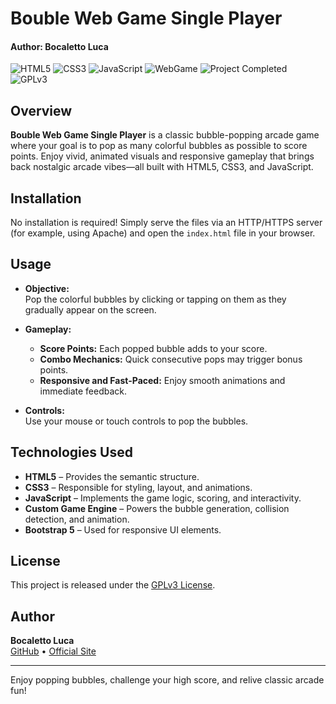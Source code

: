 # Bouble Web Game Single Player
#### Author: Bocaletto Luca

![HTML5](https://img.shields.io/badge/HTML5-E34F26?logo=html5&style=for-the-badge)
![CSS3](https://img.shields.io/badge/CSS3-1572B6?logo=css3&style=for-the-badge)
![JavaScript](https://img.shields.io/badge/JavaScript-F7DF1E?logo=javascript&style=for-the-badge)
![WebGame](https://img.shields.io/badge/WebGame-Bouble-blue?style=for-the-badge)
![Project Completed](https://img.shields.io/badge/Project-Completed-green?style=for-the-badge)
![GPLv3](https://img.shields.io/badge/License-GPLv3-blue?style=for-the-badge)

## Overview

**Bouble Web Game Single Player** is a classic bubble-popping arcade game where your goal is to pop as many colorful bubbles as possible to score points. Enjoy vivid, animated visuals and responsive gameplay that brings back nostalgic arcade vibes—all built with HTML5, CSS3, and JavaScript.

## Installation

No installation is required! Simply serve the files via an HTTP/HTTPS server (for example, using Apache) and open the `index.html` file in your browser.

## Usage

- **Objective:**  
  Pop the colorful bubbles by clicking or tapping on them as they gradually appear on the screen.
  
- **Gameplay:**  
  - **Score Points:** Each popped bubble adds to your score.
  - **Combo Mechanics:** Quick consecutive pops may trigger bonus points.
  - **Responsive and Fast-Paced:** Enjoy smooth animations and immediate feedback.
  
- **Controls:**  
  Use your mouse or touch controls to pop the bubbles.

## Technologies Used

- **HTML5** – Provides the semantic structure.
- **CSS3** – Responsible for styling, layout, and animations.
- **JavaScript** – Implements the game logic, scoring, and interactivity.
- **Custom Game Engine** – Powers the bubble generation, collision detection, and animation.
- **Bootstrap 5** – Used for responsive UI elements.

## License

This project is released under the [GPLv3 License](https://www.gnu.org/licenses/gpl-3.0.en.html).

## Author

**Bocaletto Luca**  
[GitHub](https://bocaletto-luca.github.io) • [Official Site](https://bocalettoluca.altervista.org)

---

Enjoy popping bubbles, challenge your high score, and relive classic arcade fun!
